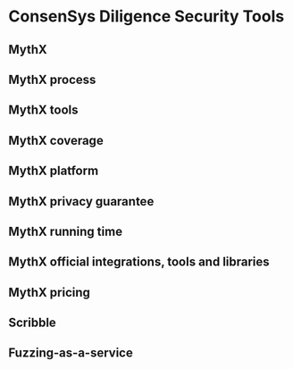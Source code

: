 # ConsenSys Diligence Security Tools

## MythX

## MythX process

## MythX tools

## MythX coverage

## MythX platform

## MythX privacy guarantee

## MythX running time

## MythX official integrations, tools and libraries

## MythX pricing

## Scribble

## Fuzzing-as-a-service
